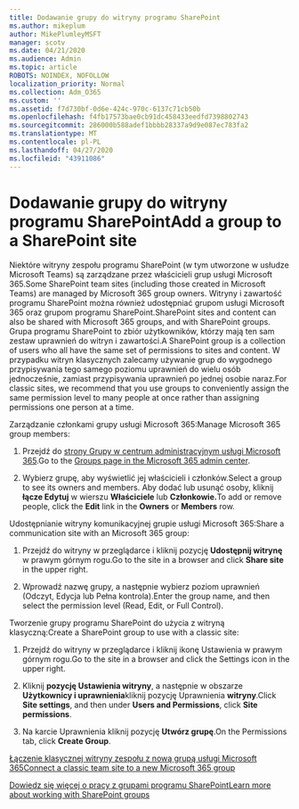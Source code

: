 ```yaml
---
title: Dodawanie grupy do witryny programu SharePoint
ms.author: mikeplum
author: MikePlumleyMSFT
manager: scotv
ms.date: 04/21/2020
ms.audience: Admin
ms.topic: article
ROBOTS: NOINDEX, NOFOLLOW
localization_priority: Normal
ms.collection: Adm_O365
ms.custom: ''
ms.assetid: f7d730bf-0d6e-424c-970c-6137c71cb50b
ms.openlocfilehash: f4fb17573bae0cb91dc458433eedfd7398802743
ms.sourcegitcommit: 286000b588adef1bbbb28337a9d9e087ec783fa2
ms.translationtype: MT
ms.contentlocale: pl-PL
ms.lasthandoff: 04/27/2020
ms.locfileid: "43911086"
---
```

# <a name="add-a-group-to-a-sharepoint-site"></a><span data-ttu-id="5d196-102">Dodawanie grupy do witryny programu SharePoint</span><span class="sxs-lookup"><span data-stu-id="5d196-102">Add a group to a SharePoint site</span></span>

<span data-ttu-id="5d196-103">Niektóre witryny zespołu programu SharePoint (w tym utworzone w usłudze Microsoft Teams) są zarządzane przez właścicieli grup usługi Microsoft 365.</span><span class="sxs-lookup"><span data-stu-id="5d196-103">Some SharePoint team sites (including those created in Microsoft Teams) are managed by Microsoft 365 group owners.</span></span> <span data-ttu-id="5d196-104">Witryny i zawartość programu SharePoint można również udostępniać grupom usługi Microsoft 365 oraz grupom programu SharePoint.</span><span class="sxs-lookup"><span data-stu-id="5d196-104">SharePoint sites and content can also be shared with Microsoft 365 groups, and with SharePoint groups.</span></span> <span data-ttu-id="5d196-105">Grupa programu SharePoint to zbiór użytkowników, którzy mają ten sam zestaw uprawnień do witryn i zawartości.</span><span class="sxs-lookup"><span data-stu-id="5d196-105">A SharePoint group is a collection of users who all have the same set of permissions to sites and content.</span></span> <span data-ttu-id="5d196-106">W przypadku witryn klasycznych zalecamy używanie grup do wygodnego przypisywania tego samego poziomu uprawnień do wielu osób jednocześnie, zamiast przypisywania uprawnień po jednej osobie naraz.</span><span class="sxs-lookup"><span data-stu-id="5d196-106">For classic sites, we recommend that you use groups to conveniently assign the same permission level to many people at once rather than assigning permissions one person at a time.</span></span>
  
<span data-ttu-id="5d196-107">Zarządzanie członkami grupy usługi Microsoft 365:</span><span class="sxs-lookup"><span data-stu-id="5d196-107">Manage Microsoft 365 group members:</span></span>
  
1. <span data-ttu-id="5d196-108">Przejdź do [strony Grupy w centrum administracyjnym usługi Microsoft 365](https://portal.office.com/adminportal/home#/groups).</span><span class="sxs-lookup"><span data-stu-id="5d196-108">Go to the [Groups page in the Microsoft 365 admin center](https://portal.office.com/adminportal/home#/groups).</span></span>
    
2. <span data-ttu-id="5d196-109">Wybierz grupę, aby wyświetlić jej właścicieli i członków.</span><span class="sxs-lookup"><span data-stu-id="5d196-109">Select a group to see its owners and members.</span></span> <span data-ttu-id="5d196-110">Aby dodać lub usunąć osoby, kliknij **łącze Edytuj** w wierszu **Właściciele** lub **Członkowie.**</span><span class="sxs-lookup"><span data-stu-id="5d196-110">To add or remove people, click the **Edit** link in the **Owners** or **Members** row.</span></span> 
    
<span data-ttu-id="5d196-111">Udostępnianie witryny komunikacyjnej grupie usługi Microsoft 365:</span><span class="sxs-lookup"><span data-stu-id="5d196-111">Share a communication site with an Microsoft 365 group:</span></span>
  
1. <span data-ttu-id="5d196-112">Przejdź do witryny w przeglądarce i kliknij pozycję **Udostępnij witrynę** w prawym górnym rogu.</span><span class="sxs-lookup"><span data-stu-id="5d196-112">Go to the site in a browser and click **Share site** in the upper right.</span></span> 
    
2. <span data-ttu-id="5d196-113">Wprowadź nazwę grupy, a następnie wybierz poziom uprawnień (Odczyt, Edycja lub Pełna kontrola).</span><span class="sxs-lookup"><span data-stu-id="5d196-113">Enter the group name, and then select the permission level (Read, Edit, or Full Control).</span></span>
    
<span data-ttu-id="5d196-114">Tworzenie grupy programu SharePoint do użycia z witryną klasyczną:</span><span class="sxs-lookup"><span data-stu-id="5d196-114">Create a SharePoint group to use with a classic site:</span></span>
  
1. <span data-ttu-id="5d196-115">Przejdź do witryny w przeglądarce i kliknij ikonę Ustawienia w prawym górnym rogu.</span><span class="sxs-lookup"><span data-stu-id="5d196-115">Go to the site in a browser and click the Settings icon in the upper right.</span></span>
    
2. <span data-ttu-id="5d196-116">Kliknij **pozycję Ustawienia witryny**, a następnie w obszarze **Użytkownicy i uprawnienia**kliknij pozycję Uprawnienia **witryny**.</span><span class="sxs-lookup"><span data-stu-id="5d196-116">Click **Site settings**, and then under **Users and Permissions**, click **Site permissions**.</span></span>
    
3. <span data-ttu-id="5d196-117">Na karcie Uprawnienia kliknij pozycję **Utwórz grupę**.</span><span class="sxs-lookup"><span data-stu-id="5d196-117">On the Permissions tab, click **Create Group**.</span></span>
    
[<span data-ttu-id="5d196-118">Łączenie klasycznej witryny zespołu z nową grupą usługi Microsoft 365</span><span class="sxs-lookup"><span data-stu-id="5d196-118">Connect a classic team site to a new Microsoft 365 group</span></span>](https://go.microsoft.com/fwlink/?linkid=2008654)
  
[<span data-ttu-id="5d196-119">Dowiedz się więcej o pracy z grupami programu SharePoint</span><span class="sxs-lookup"><span data-stu-id="5d196-119">Learn more about working with SharePoint groups</span></span>](https://go.microsoft.com/fwlink/?linkid=874658)
  

